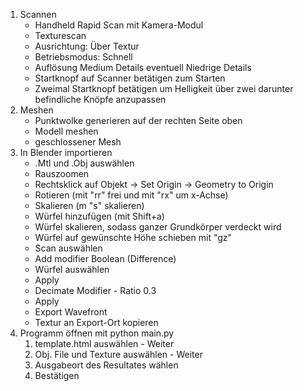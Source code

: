 1. Scannen
    - Handheld Rapid Scan mit Kamera-Modul
    - Texturescan
    - Ausrichtung: Über Textur
    - Betriebsmodus: Schnell
    - Auflösung Medium Details eventuell Niedrige Details
    - Startknopf auf Scanner betätigen zum Starten
    - Zweimal Startknopf betätigen um Helligkeit über zwei darunter befindliche Knöpfe anzupassen
2. Meshen
    - Punktwolke generieren auf der rechten Seite oben
    - Modell meshen
    - geschlossener Mesh
3. In Blender importieren
    - .Mtl und .Obj auswählen
    - Rauszoomen
    - Rechtsklick auf Objekt -> Set Origin -> Geometry to Origin
    - Rotieren (mit "rr" frei und mit "rx" um x-Achse)
    - Skalieren (m "s" skalieren)
    - Würfel hinzufügen (mit Shift+a)
    - Würfel skalieren, sodass ganzer Grundkörper verdeckt wird
    - Würfel auf gewünschte Höhe schieben mit "gz"
    - Scan auswählen
    - Add modifier Boolean (Difference)
    - Würfel auswählen
    - Apply
    - Decimate Modifier - Ratio 0.3
    - Apply
    - Export Wavefront
    - Textur an Export-Ort kopieren
5. Programm öffnen mit python main.py
    1. template.html auswählen - Weiter
    2. Obj. File und Texture auswählen - Weiter
    3. Ausgabeort des Resultates wählen
    4. Bestätigen